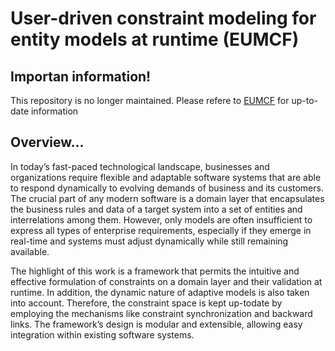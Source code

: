 
# User-driven constraint modeling for entity models at runtime (EUMCF)

## Importan information!
This repository is no longer maintained.
Please refere to [EUMCF](https://tinkerpop.apache.org/gremlin.html) for up-to-date information

## Overview...
In today’s fast-paced technological landscape, businesses and organizations require flexible and adaptable software systems that are able to respond dynamically to evolving demands of business and its customers. The crucial part of any modern software is a domain layer that encapsulates the business rules and data of a target system into a set of entities and interrelations among them. However, only models are often insufficient to express all types of enterprise requirements, especially if they emerge in real-time and systems must adjust dynamically while still remaining available.

The highlight of this work is a framework that permits the intuitive and effective formulation of constraints on a domain layer and their validation at runtime. In addition, the dynamic nature of adaptive models is also taken into account. Therefore, the constraint space is kept up-todate by employing the mechanisms like constraint synchronization and backward links. The framework’s design is modular and extensible, allowing easy integration within existing software systems.




